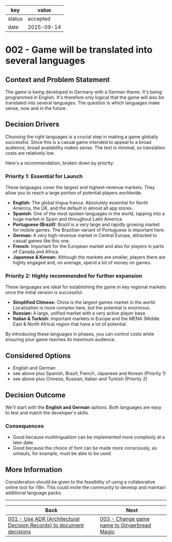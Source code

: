 key    |value
-------|----------
status |accepted
date   |2025-09-14

# 002 - Game will be translated into several languages

## Context and Problem Statement

The game is being developed in Germany with a German theme. It's being programmed in English. It's therefore only logical that the game will also be translated into several languages. The question is which languages ​​make sense, now and in the future.

## Decision Drivers

Choosing the right languages ​​is a crucial step in making a game globally successful. Since this is a casual game intended to appeal to a broad audience, broad availability makes sense. The text is minimal, so translation costs are relatively low.

Here's a recommendation, broken down by priority:

### Priority 1: Essential for Launch

These languages ​​cover the largest and highest-revenue markets. They allow you to reach a large portion of potential players worldwide.

* **English:** The global lingua franca. Absolutely essential for North America, the UK, and the default in almost all app stores.
* **Spanish:** One of the most spoken languages ​​in the world, tapping into a huge market in Spain and throughout Latin America.
* **Portuguese (Brazil):** Brazil is a very large and rapidly growing market for mobile games. The Brazilian variant of Portuguese is important here.
* **German:** A very high-revenue market in Central Europe, attracted to casual games like this one.
* **French:** Important for the European market and also for players in parts of Canada and Africa.
* **Japanese & Korean:** Although the markets are smaller, players there are highly engaged and, on average, spend a lot of money on games.

### Priority 2: Highly recommended for further expansion

These languages ​​are ideal for establishing the game in key regional markets once the initial version is successful.

* **Simplified Chinese:** China is the largest games market in the world. Localization is more complex here, but the potential is enormous.
* **Russian:** A large, unified market with a very active player base.
* **Italian & Turkish:** Important markets in Europe and the MENA (Middle East & North Africa) region that have a lot of potential.

By introducing these languages ​​in phases, you can control costs while ensuring your game reaches its maximum audience.

## Considered Options

* English and German
* see above plus Spanish, Brazil, French, Japanese and Korean (Priority 1)
* see above plus Chinese, Russian, Italian and Turkish (Priority 2)

## Decision Outcome

We'll start with the **English and German** options. Both languages ​​are easy to test and match the developer's skills.

### Consequences

* Good because multilingualism can be implemented more complexly at a later date.
* Good because the choice of font can be made more consciously, as umlauts, for example, must be able to be used.

## More Information

Consideration should be given to the feasibility of using a collaborative online tool for i18n. This could invite the community to develop and maintain additional language packs.

---

Back   |Next
-------|-------
[001 - Use ADR (Architectural Decision Records) to document decisions](/doc/001-use-adr.md) |[003 - Change game name to Gingerbread Magic](003-change-game-name.md)

